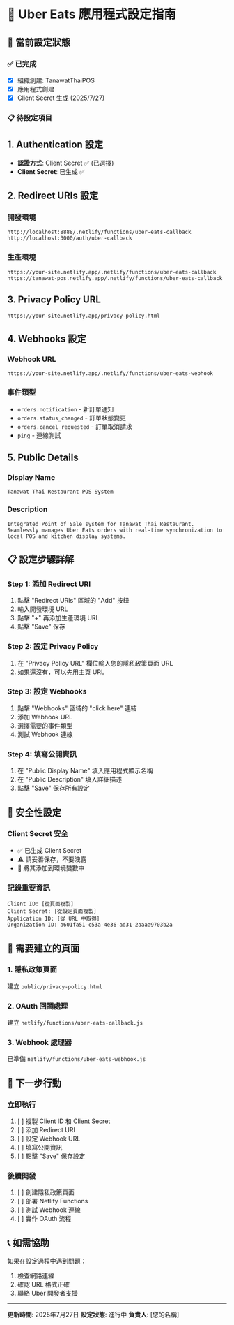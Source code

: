 # 🍔 Uber Eats 應用程式設定指南

## 🔧 當前設定狀態

### ✅ 已完成
- [x] 組織創建: TanawatThaiPOS
- [x] 應用程式創建
- [x] Client Secret 生成 (2025/7/27)

### 📋 待設定項目

## 1. Authentication 設定
- **認證方式**: Client Secret ✅ (已選擇)
- **Client Secret**: 已生成 ✅

## 2. Redirect URIs 設定

### 開發環境
```
http://localhost:8888/.netlify/functions/uber-eats-callback
http://localhost:3000/auth/uber-callback
```

### 生產環境
```
https://your-site.netlify.app/.netlify/functions/uber-eats-callback
https://tanawat-pos.netlify.app/.netlify/functions/uber-eats-callback
```

## 3. Privacy Policy URL
```
https://your-site.netlify.app/privacy-policy.html
```

## 4. Webhooks 設定

### Webhook URL
```
https://your-site.netlify.app/.netlify/functions/uber-eats-webhook
```

### 事件類型
- `orders.notification` - 新訂單通知
- `orders.status_changed` - 訂單狀態變更
- `orders.cancel_requested` - 訂單取消請求
- `ping` - 連線測試

## 5. Public Details

### Display Name
```
Tanawat Thai Restaurant POS System
```

### Description
```
Integrated Point of Sale system for Tanawat Thai Restaurant. Seamlessly manages Uber Eats orders with real-time synchronization to local POS and kitchen display systems.
```

## 📋 設定步驟詳解

### Step 1: 添加 Redirect URI
1. 點擊 "Redirect URIs" 區域的 "Add" 按鈕
2. 輸入開發環境 URL
3. 點擊 "+" 再添加生產環境 URL
4. 點擊 "Save" 保存

### Step 2: 設定 Privacy Policy
1. 在 "Privacy Policy URL" 欄位輸入您的隱私政策頁面 URL
2. 如果還沒有，可以先用主頁 URL

### Step 3: 設定 Webhooks
1. 點擊 "Webhooks" 區域的 "click here" 連結
2. 添加 Webhook URL
3. 選擇需要的事件類型
4. 測試 Webhook 連線

### Step 4: 填寫公開資訊
1. 在 "Public Display Name" 填入應用程式顯示名稱
2. 在 "Public Description" 填入詳細描述
3. 點擊 "Save" 保存所有設定

## 🔐 安全性設定

### Client Secret 安全
- ✅ 已生成 Client Secret
- ⚠️ 請妥善保存，不要洩露
- 📝 將其添加到環境變數中

### 記錄重要資訊
```
Client ID: [從頁面複製]
Client Secret: [從設定頁面複製]
Application ID: [從 URL 中取得]
Organization ID: a601fa51-c53a-4e36-ad31-2aaaa9703b2a
```

## 📄 需要建立的頁面

### 1. 隱私政策頁面
建立 `public/privacy-policy.html`

### 2. OAuth 回調處理
建立 `netlify/functions/uber-eats-callback.js`

### 3. Webhook 處理器
已準備 `netlify/functions/uber-eats-webhook.js`

## 🚀 下一步行動

### 立即執行
1. [ ] 複製 Client ID 和 Client Secret
2. [ ] 添加 Redirect URI
3. [ ] 設定 Webhook URL
4. [ ] 填寫公開資訊
5. [ ] 點擊 "Save" 保存設定

### 後續開發
1. [ ] 創建隱私政策頁面
2. [ ] 部署 Netlify Functions
3. [ ] 測試 Webhook 連線
4. [ ] 實作 OAuth 流程

## 📞 如需協助

如果在設定過程中遇到問題：
1. 檢查網路連線
2. 確認 URL 格式正確
3. 聯絡 Uber 開發者支援

---

**更新時間**: 2025年7月27日
**設定狀態**: 進行中
**負責人**: [您的名稱]
